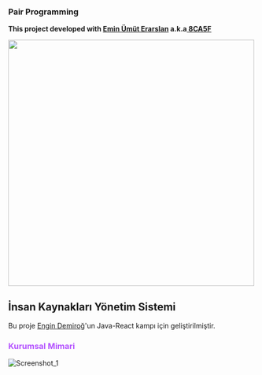 ### Pair Programming

<b>This project developed with <a href="https://github.com/8CA5F" target="_blank">Emin Ümüt Erarslan</a>
a.k.a<a href="https://github.com/8CA5F" target="_blank"> 8CA5F</a></b>

<img src="https://user-images.githubusercontent.com/61664693/123968692-23a69500-d9c0-11eb-8207-0e7528063d14.png" width="500">

[comment]: <> (![logo]&#40;https://user-images.githubusercontent.com/61664693/123968698-243f2b80-d9c0-11eb-9908-877ff3e873ab.png&#41;)

<h2>
İnsan Kaynakları Yönetim Sistemi
</h2>
<p>
Bu proje <a href="https://www.kodlama.io/courses/1332369/author_bio">
Engin Demiroğ</a>'un Java-React kampı için geliştirilmiştir.
</p>

### <span style="color:#b453ff;">Kurumsal Mimari</span>

[comment]: <> (![mm]&#40;https://user-images.githubusercontent.com/61664693/117733028-8a49d680-b1f9-11eb-9e88-d4950a59ca08.png&#41;)
![Screenshot_1](https://user-images.githubusercontent.com/61664693/123968088-995e3100-d9bf-11eb-9c08-e6270b49e62f.png)
